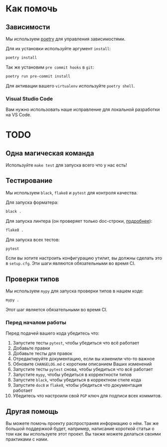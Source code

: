 # Как помочь


## Зависимости

Мы используем [poetry](https://github.com/python-poetry/poetry) для управления зависимостями.

Для их установки используйте аргумент `install`:

```bash
poetry install
```

Так же установим `pre commit hooks` в `git`:
```bash
poetry run pre-commit install
```

Для активации вашего `virtualenv` используйте `poetry shell`.

### Visual Studio Code

Вам нужно использовать наше исправление для локальной разработки на VS Code.

# TODO


## Одна магическая команда

Используйте `make test` для запуска всего что у нас есть!


## Тестирование

Мы используем `black`, `flake8` и `pytest` для контроля качества.

Для запуска форматера:

```bash
black .
```

Для запуска линтера (он проверяет только doc-строки, [подробнее](http://www.pydocstyle.org/en/latest/error_codes.html)):
```bash
flake8 .
```

Для запуска всех тестов:

```bash
pytest
```

Если вы хотите настроить конфигурацию утилит, вы должны сделать это в `setup.cfg`.
Эти шаги являются обязательными во время CI.


## Проверки типов

Мы используем `mypy` для запуска проверки типов в нашем коде:

```bash
mypy .
```

Этот шаг является обязательными во время CI.

### Перед началом работы

Перед подачей вашего кода убедитесь что:

1. Запустите тесты `pytest`, чтобы убедиться что всё работает
2. Добавьте правки
3. Добавьте тесты для правок
4. Отредактируйте документацию, если вы изменили что-то важное
5. Обновите `CHANGELOG.md` с коротким описанием Ваших изменений
6. Запустите тесты `pytest` снова, чтобы убедиться что всё работает
7. Запустите `mypy`, чтобы убедиться в корректности типов
8. Запустите `black`, чтобы убедиться в корректном стиле кода
9. Запустите `doc8` и `flake8`, чтобы убедиться что документация работает
10. Убедитесь что настроили свой `PGP` ключ для подписи всех коммитов.


## Другая помощь

Вы можете помочь проекту распространяя информацию о нём.
Так же большой поддержкой будет, например, написание
короткой статьи о том как вы используете этот проект.
Вы также можете делаться своими практиками с нами.
